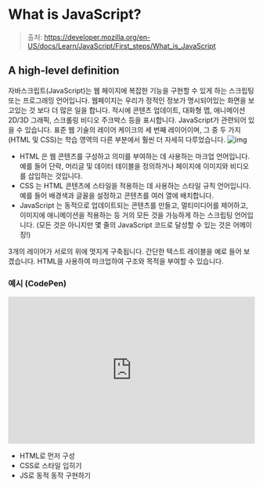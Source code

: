 # What is JavaScript?

> 출처: https://developer.mozilla.org/en-US/docs/Learn/JavaScript/First_steps/What_is_JavaScript

## A high-level definition

자바스크립트(JavaScript)는 웹 페이지에 복잡한 기능을 구현할 수 있게 하는 스크립팅 또는 프로그래밍 언어입니다. 웹페이지는 우리가 정적인 정보가 명시되어있는 화면을 보고있는 것 보다 더 많은 일을 합니다. 적시에 콘텐츠 업데이트, 대화형 맵, 애니메이션 2D/3D 그래픽, 스크롤링 비디오 주크박스 등을 표시합니다. JavaScript가 관련되어 있을 수 있습니다. 표준 웹 기술의 레이어 케이크의 세 번째 레이어이며, 그 중 두 가지(HTML 및 CSS)는 학습 영역의 다른 부분에서 훨씬 더 자세히 다루었습니다.
![img](https://media.vlpt.us/images/onehousesilver/post/477f3c95-b1e4-4153-b4f2-7936e1a6485c/image.png)

- HTML 은 웹 콘텐츠를 구성하고 의미를 부여하는 데 사용하는 마크업 언어입니다. 예를 들어 단락, 머리글 및 데이터 테이블을 정의하거나 페이지에 이미지와 비디오를 삽입하는 것입니다.
- CSS 는 HTML 콘텐츠에 스타일을 적용하는 데 사용하는 스타일 규칙 언어입니다. 예를 들어 배경색과 글꼴을 설정하고 콘텐츠를 여러 열에 배치합니다.
- JavaScript 는 동적으로 업데이트되는 콘텐츠를 만들고, 멀티미디어를 제어하고, 이미지에 애니메이션을 적용하는 등 거의 모든 것을 가능하게 하는 스크립팅 언어입니다. (모든 것은 아니지만 몇 줄의 JavaScript 코드로 달성할 수 있는 것은 어메이징!)

3개의 레이어가 서로의 위에 멋지게 구축됩니다. 간단한 텍스트 레이블을 예로 들어 보겠습니다. HTML을 사용하여 마크업하여 구조와 목적을 부여할 수 있습니다.



### 예시 (CodePen)

<iframe height="300" style="width: 100%;" scrolling="no" title="Untitled" src="https://codepen.io/onehousesilver/embed/MWOzjWg?default-tab=html%2Cresult" frameborder="no" loading="lazy" allowtransparency="true" allowfullscreen="true">
  See the Pen <a href="https://codepen.io/onehousesilver/pen/MWOzjWg">
  Untitled</a> by onehousesilver (<a href="https://codepen.io/onehousesilver">@onehousesilver</a>)
  on <a href="https://codepen.io">CodePen</a>.
</iframe>

- HTML로 먼저 구성
- CSS로 스타일 입히기
- JS로 동적 동작 구현하기